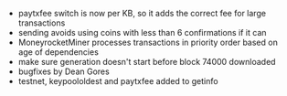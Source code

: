* paytxfee switch is now per KB, so it adds the correct fee for large transactions
* sending avoids using coins with less than 6 confirmations if it can
* MoneyrocketMiner processes transactions in priority order based on age of dependencies
* make sure generation doesn't start before block 74000 downloaded
* bugfixes by Dean Gores
* testnet, keypoololdest and paytxfee added to getinfo
